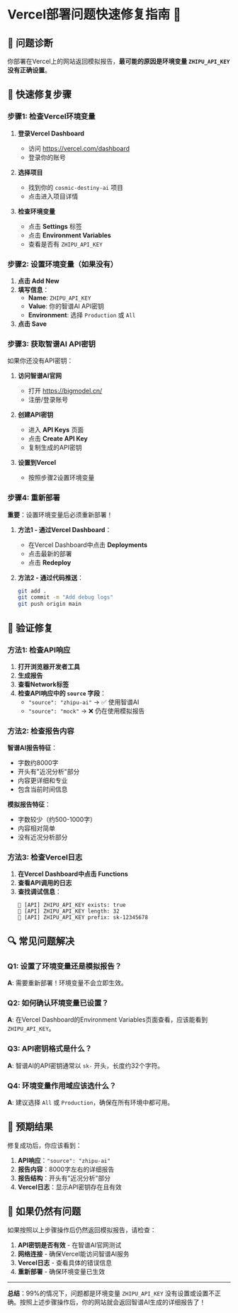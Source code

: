 # Vercel部署问题快速修复指南 🔧

## 🎯 问题诊断

你部署在Vercel上的网站返回模拟报告，**最可能的原因是环境变量 `ZHIPU_API_KEY` 没有正确设置**。

## 🚀 快速修复步骤

### 步骤1: 检查Vercel环境变量

1. **登录Vercel Dashboard**
   - 访问 https://vercel.com/dashboard
   - 登录你的账号

2. **选择项目**
   - 找到你的 `cosmic-destiny-ai` 项目
   - 点击进入项目详情

3. **检查环境变量**
   - 点击 **Settings** 标签
   - 点击 **Environment Variables**
   - 查看是否有 `ZHIPU_API_KEY`

### 步骤2: 设置环境变量（如果没有）

1. **点击 Add New**
2. **填写信息**：
   - **Name**: `ZHIPU_API_KEY`
   - **Value**: 你的智谱AI API密钥
   - **Environment**: 选择 `Production` 或 `All`
3. **点击 Save**

### 步骤3: 获取智谱AI API密钥

如果你还没有API密钥：

1. **访问智谱AI官网**
   - 打开 https://bigmodel.cn/
   - 注册/登录账号

2. **创建API密钥**
   - 进入 **API Keys** 页面
   - 点击 **Create API Key**
   - 复制生成的API密钥

3. **设置到Vercel**
   - 按照步骤2设置环境变量

### 步骤4: 重新部署

**重要**：设置环境变量后必须重新部署！

1. **方法1 - 通过Vercel Dashboard**：
   - 在Vercel Dashboard中点击 **Deployments**
   - 点击最新的部署
   - 点击 **Redeploy**

2. **方法2 - 通过代码推送**：
   ```bash
   git add .
   git commit -m "Add debug logs"
   git push origin main
   ```

## 🧪 验证修复

### 方法1: 检查API响应

1. **打开浏览器开发者工具**
2. **生成报告**
3. **查看Network标签**
4. **检查API响应中的 `source` 字段**：
   - `"source": "zhipu-ai"` → ✅ 使用智谱AI
   - `"source": "mock"` → ❌ 仍在使用模拟报告

### 方法2: 检查报告内容

**智谱AI报告特征**：
- 字数约8000字
- 开头有"近况分析"部分
- 内容更详细和专业
- 包含当前时间信息

**模拟报告特征**：
- 字数较少（约500-1000字）
- 内容相对简单
- 没有近况分析部分

### 方法3: 检查Vercel日志

1. **在Vercel Dashboard中点击 Functions**
2. **查看API调用的日志**
3. **查找调试信息**：
   ```
   🔑 [API] ZHIPU_API_KEY exists: true
   🔑 [API] ZHIPU_API_KEY length: 32
   🔑 [API] ZHIPU_API_KEY prefix: sk-12345678
   ```

## 🔍 常见问题解决

### Q1: 设置了环境变量还是模拟报告？

**A**: 需要重新部署！环境变量不会立即生效。

### Q2: 如何确认环境变量已设置？

**A**: 在Vercel Dashboard的Environment Variables页面查看，应该能看到 `ZHIPU_API_KEY`。

### Q3: API密钥格式是什么？

**A**: 智谱AI的API密钥通常以 `sk-` 开头，长度约32个字符。

### Q4: 环境变量作用域应该选什么？

**A**: 建议选择 `All` 或 `Production`，确保在所有环境中都可用。

## 🎯 预期结果

修复成功后，你应该看到：

1. **API响应**：`"source": "zhipu-ai"`
2. **报告内容**：8000字左右的详细报告
3. **报告结构**：开头有"近况分析"部分
4. **Vercel日志**：显示API密钥存在且有效

## 🚨 如果仍然有问题

如果按照以上步骤操作后仍然返回模拟报告，请检查：

1. **API密钥是否有效** - 在智谱AI官网测试
2. **网络连接** - 确保Vercel能访问智谱AI服务
3. **Vercel日志** - 查看具体的错误信息
4. **重新部署** - 确保环境变量已生效

---

**总结**：99%的情况下，问题都是环境变量 `ZHIPU_API_KEY` 没有设置或设置不正确。按照上述步骤操作后，你的网站就会返回智谱AI生成的详细报告了！
